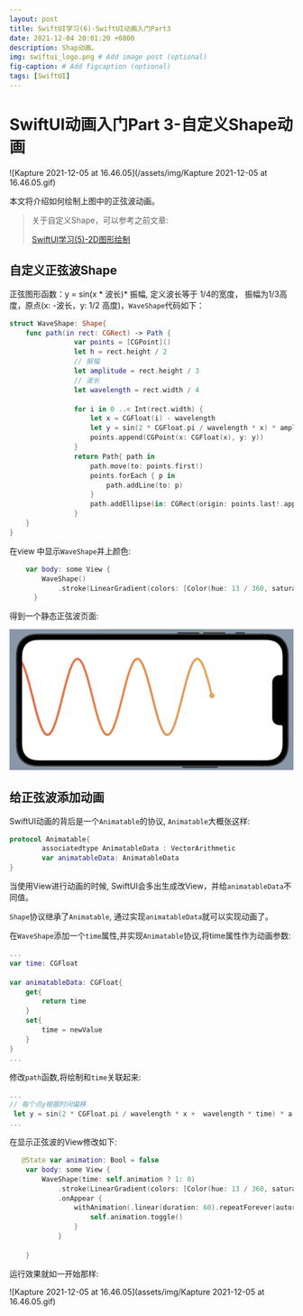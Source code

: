 ```yaml
---
layout: post
title: SwiftUI学习(6)-SwiftUI动画入门Part3
date: 2021-12-04 20:01:20 +0800
description: Shap动画。
img: swiftui_logo.png # Add image post (optional)
fig-caption: # Add figcaption (optional)
tags: [SwiftUI]
---
```


# SwiftUI动画入门Part 3-自定义Shape动画

![Kapture 2021-12-05 at 16.46.05](/assets/img/Kapture 2021-12-05 at 16.46.05.gif)

本文将介绍如何绘制上图中的正弦波动画。

> 关于自定义Shape，可以参考之前文章:
>
> [SwiftUI学习(5)-2D图形绘制](https://meatball.tech/SwiftUI-sharp/)

## 自定义正弦波Shape

正弦图形函数：y = sin(x * 波长)* 振幅, 定义波长等于 1/4的宽度， 振幅为1/3高度，原点(x: -波长，y: 1/2 高度)，`WaveShape`代码如下：

```swift
struct WaveShape: Shape{
    func path(in rect: CGRect) -> Path {
                var points = [CGPoint]()
                let h = rect.height / 2
                // 振幅
                let amplitude = rect.height / 3
                // 波长
                let wavelength = rect.width / 4
        
                for i in 0 ..< Int(rect.width) {
                    let x = CGFloat(i) - wavelength
                    let y = sin(2 * CGFloat.pi / wavelength * x) * amplitude + h
                    points.append(CGPoint(x: CGFloat(x), y: y))
                }
                return Path{ path in
                    path.move(to: points.first!)
                    points.forEach { p in
                        path.addLine(to: p)
                    }
                    path.addEllipse(in: CGRect(origin: points.last!.applying(CGAffineTransform(translationX: -5, y: -5)), size: CGSize(width: 10, height: 10)))
                }
    }
}
```

在view 中显示`WaveShape`并上颜色:

```swift
    var body: some View {
        WaveShape()
            .stroke(LinearGradient(colors: [Color(hue: 13 / 360, saturation: 0.79, brightness: 0.97), Color(hue: 40 / 360, saturation: 0.66, brightness: 0.93)], startPoint: UnitPoint(x: 0, y: 0.5), endPoint: UnitPoint(x: 1, y: 0.5)), lineWidth: 7)
      }
```

得到一个静态正弦波页面:

![image-20211205170714819](/assets/img/image-20211205170649846.png)

## 给正弦波添加动画

SwiftUI动画的背后是一个`Animatable`的协议, `Animatable`大概张这样:

```swift
protocol Animatable{
		associatedtype AnimatableData : VectorArithmetic
		var animatableData: AnimatableData
}
```

当使用View进行动画的时候, SwiftUI会多出生成改View，并给`animatableData`不同值。

`Shape`协议继承了`Animatable`, 通过实现`animatableData`就可以实现动画了。

在`WaveShape`添加一个`time`属性,并实现`Animatable`协议,将time属性作为动画参数:

```swift
...
var time: CGFloat

var animatableData: CGFloat{
    get{
        return time
    }
    set{
        time = newValue
    }
}
...
```

修改`path`函数,将绘制和`time`关联起来:

```swift
...
// 每个点y根据时间偏移
 let y = sin(2 * CGFloat.pi / wavelength * x +  wavelength * time) * a + h
...
```

在显示正弦波的View修改如下:

```swift
   @State var animation: Bool = false
    var body: some View {
        WaveShape(time: self.animation ? 1: 0)
            .stroke(LinearGradient(colors: [Color(hue: 13 / 360, saturation: 0.79, brightness: 0.97), Color(hue: 40 / 360, saturation: 0.66, brightness: 0.93)], startPoint: UnitPoint(x: 0, y: 0.5), endPoint: UnitPoint(x: 1, y: 0.5)), lineWidth: 7)
            .onAppear {
                withAnimation(.linear(duration: 60).repeatForever(autoreverses: false)) {
                    self.animation.toggle()
                }
            }
        
    }
```

运行效果就如一开始那样:

![Kapture 2021-12-05 at 16.46.05](assets/img/Kapture 2021-12-05 at 16.46.05.gif)

